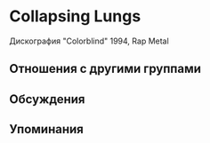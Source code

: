 # Collapsing Lungs

Дискография
"Colorblind" 1994, Rap Metal

## Отношения с другими группами


## Обсуждения


## Упоминания

